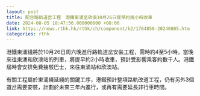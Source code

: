 ```yaml
---
layout: post
title: 配合路軌道岔工程　港鐵東涌至欣澳10月26日提早約兩小時收車
date: 2024-08-05 18:47:56.000000000 +08:00
link: https://news.rthk.hk/rthk/ch/component/k2/1764850-20240805.htm
categories: rthk
---
```


港鐵東涌綫將於10月26日周六晚進行路軌道岔安裝工程，需時約4至5小時，當晚來往東涌和欣澳站的列車，將提早約2小時收車，預計受影響乘客約數千人。港鐵屆時會安排免費接駁巴士，來往東涌站和欣澳站。

有關工程屬於東涌綫延綫的關鍵工序，港鐵預計整項路軌改道工程，仍有另外3個道岔需要安裝，計劃於未來三年內進行，或再有需要延長非行車時間。

